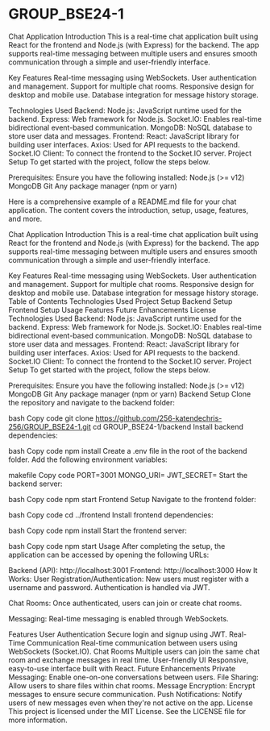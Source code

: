 # GROUP_BSE24-1

Chat Application
Introduction
This is a real-time chat application built using React for the frontend and Node.js (with Express) for the backend. The app supports real-time messaging between multiple users and ensures smooth communication through a simple and user-friendly interface.

Key Features
Real-time messaging using WebSockets.
User authentication and management.
Support for multiple chat rooms.
Responsive design for desktop and mobile use.
Database integration for message history storage.

Technologies Used
Backend:
Node.js: JavaScript runtime used for the backend.
Express: Web framework for Node.js.
Socket.IO: Enables real-time bidirectional event-based communication.
MongoDB: NoSQL database to store user data and messages.
Frontend:
React: JavaScript library for building user interfaces.
Axios: Used for API requests to the backend.
Socket.IO Client: To connect the frontend to the Socket.IO server.
Project Setup
To get started with the project, follow the steps below.

Prerequisites:
Ensure you have the following installed:
Node.js (>= v12)
MongoDB
Git
Any package manager (npm or yarn)


Here is a comprehensive example of a README.md file for your chat application. The content covers the introduction, setup, usage, features, and more.

Chat Application
Introduction
This is a real-time chat application built using React for the frontend and Node.js (with Express) for the backend. The app supports real-time messaging between multiple users and ensures smooth communication through a simple and user-friendly interface.

Key Features
Real-time messaging using WebSockets.
User authentication and management.
Support for multiple chat rooms.
Responsive design for desktop and mobile use.
Database integration for message history storage.
Table of Contents
Technologies Used
Project Setup
Backend Setup
Frontend Setup
Usage
Features
Future Enhancements
License
Technologies Used
Backend:
Node.js: JavaScript runtime used for the backend.
Express: Web framework for Node.js.
Socket.IO: Enables real-time bidirectional event-based communication.
MongoDB: NoSQL database to store user data and messages.
Frontend:
React: JavaScript library for building user interfaces.
Axios: Used for API requests to the backend.
Socket.IO Client: To connect the frontend to the Socket.IO server.
Project Setup
To get started with the project, follow the steps below.

Prerequisites:
Ensure you have the following installed:
Node.js (>= v12)
MongoDB
Git
Any package manager (npm or yarn)
Backend Setup
Clone the repository and navigate to the backend folder:

bash
Copy code
git clone https://github.com/256-katendechris-256/GROUP_BSE24-1.git
cd GROUP_BSE24-1/backend
Install backend dependencies:

bash
Copy code
npm install
Create a .env file in the root of the backend folder. Add the following environment variables:

makefile
Copy code
PORT=3001
MONGO_URI=<your-mongo-connection-string>
JWT_SECRET=<your-jwt-secret>
Start the backend server:

bash
Copy code
npm start
Frontend Setup
Navigate to the frontend folder:

bash
Copy code
cd ../frontend
Install frontend dependencies:

bash
Copy code
npm install
Start the frontend server:

bash
Copy code
npm start
Usage
After completing the setup, the application can be accessed by opening the following URLs:

Backend (API): http://localhost:3001
Frontend: http://localhost:3000
How It Works:
User Registration/Authentication: New users must register with a username and password. Authentication is handled via JWT.

Chat Rooms: Once authenticated, users can join or create chat rooms.

Messaging: Real-time messaging is enabled through WebSockets.

Features
User Authentication
Secure login and signup using JWT.
Real-Time Communication
Real-time communication between users using WebSockets (Socket.IO).
Chat Rooms
Multiple users can join the same chat room and exchange messages in real time.
User-friendly UI
Responsive, easy-to-use interface built with React.
Future Enhancements
Private Messaging: Enable one-on-one conversations between users.
File Sharing: Allow users to share files within chat rooms.
Message Encryption: Encrypt messages to ensure secure communication.
Push Notifications: Notify users of new messages even when they're not active on the app.
License
This project is licensed under the MIT License. See the LICENSE file for more information.

